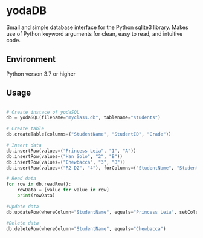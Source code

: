 # yodaDB
Small and simple database interface for the Python sqlite3 library. 
Makes use of Python keyword arguments for clean, easy to read, and intuitive code.

## Environment
Python verson 3.7 or higher

## Usage
``` Python

# Create instace of yodaSQL
db = yodaSQL(filename="myclass.db", tablename="students")

# Create table
db.createTable(columns=("StudentName", "StudentID", "Grade"))

# Insert data
db.insertRow(values=("Princess Leia", "1", "A"))
db.insertRow(values=("Han Solo", "2", "B"))
db.insertRow(values=("Chewbacca", "3", "B"))
db.insertRow(values=("R2-D2", "4"), forColumns=("StudentName", "StudentID"))

# Read data
for row in db.readRow():
    rowData = [value for value in row]
    print(rowData)

#Update data
db.updateRow(whereColumn="StudentName", equals="Princess Leia", setColumn="Grade", toValue="F")

#Delete data
db.deleteRow(whereColumn="StudentName", equals="Chewbacca")

```